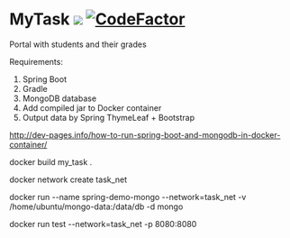 # MyTask <img src="https://travis-ci.org/alexandr-lobunets/MyTask.svg?branch=master"/> [![CodeFactor](https://www.codefactor.io/repository/github/alexandr-lobunets/mytask/badge)](https://www.codefactor.io/repository/github/alexandr-lobunets/mytask)
Portal with students and their grades


Requirements:

1. Spring Boot
2. Gradle
3. MongoDB database
4. Add compiled jar to Docker container
5. Output data by Spring ThymeLeaf + Bootstrap



http://dev-pages.info/how-to-run-spring-boot-and-mongodb-in-docker-container/



docker build my_task .

docker network create task_net

docker run --name spring-demo-mongo --network=task_net -v /home/ubuntu/mongo-data:/data/db -d mongo

docker run test --network=task_net -p 8080:8080
